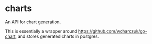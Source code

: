 # charts

An API for chart generation.

This is essentially a wrapper around https://github.com/wcharczuk/go-chart, and stores generated charts in postgres.
